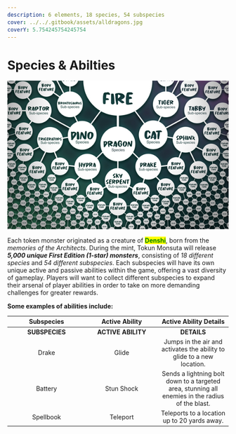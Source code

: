 ```yaml
---
description: 6 elements, 18 species, 54 subspecies
cover: ../../.gitbook/assets/alldragons.jpg
coverY: 5.754245754245754
---
```


# Species & Abilties

![(preview example of fire diagram and flowchart)](../../.gitbook/assets/species_chart.jpg)

Each token monster originated as a creature of <mark style="color:green;">**Denshi**</mark>, born from the _memories of the Architects_. During the mint, Tokun Monsuta will release _**5,000 unique First Edition (1-star) monsters**_, consisting of _18 different species_ and _54 different subspecies_. Each subspecies will have its own unique active and passive abilities within the game, offering a vast diversity of gameplay. Players will want to collect different subspecies to expand their arsenal of player abilities in order to take on more demanding challenges for greater rewards.

**Some examples of abilities include:**

<table data-header-hidden><thead><tr><th width="164.43712992305507" align="center">Subspecies</th><th width="150" align="center">Active Ability</th><th align="center">Active Ability Details</th></tr></thead><tbody><tr><td align="center"><strong>SUBSPECIES</strong></td><td align="center"><strong>ACTIVE ABILITY</strong></td><td align="center"><strong>DETAILS</strong></td></tr><tr><td align="center">Drake</td><td align="center">Glide</td><td align="center">Jumps in the air and activates the ability to glide to a new location.</td></tr><tr><td align="center">Battery</td><td align="center">Stun Shock</td><td align="center">Sends a lightning bolt down to a targeted area, stunning all enemies in the radius of the blast.</td></tr><tr><td align="center">Spellbook</td><td align="center">Teleport</td><td align="center">Teleports to a location up to 20 yards away.</td></tr></tbody></table>
